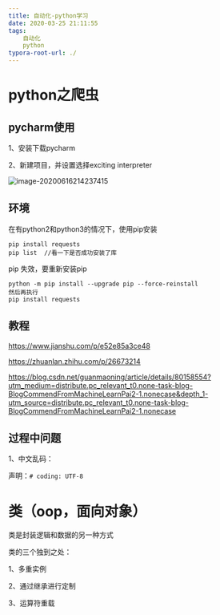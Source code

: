 ```yaml
---
title: 自动化-python学习
date: 2020-03-25 21:11:55
tags:
	自动化
	python
typora-root-url: ./
---
```


# python之爬虫

## pycharm使用

1、安装下载pycharm

2、新建项目，并设置选择exciting interpreter

![image-20200616214237415](/blog.github.io/images/image-20200616214237415.png)

## 环境

在有python2和python3的情况下，使用pip安装

````shell
pip install requests
pip list  //看一下是否成功安装了库
````

pip 失效，要重新安装pip

````shell
python -m pip install --upgrade pip --force-reinstall
然后再执行
pip install requests
````

## 教程

https://www.jianshu.com/p/e52e85a3ce48

https://zhuanlan.zhihu.com/p/26673214

https://blog.csdn.net/guanmaoning/article/details/80158554?utm_medium=distribute.pc_relevant_t0.none-task-blog-BlogCommendFromMachineLearnPai2-1.nonecase&depth_1-utm_source=distribute.pc_relevant_t0.none-task-blog-BlogCommendFromMachineLearnPai2-1.nonecase

## 过程中问题

1、中文乱码：

声明：`# coding: UTF-8`

# 类（oop，面向对象）

类是封装逻辑和数据的另一种方式

类的三个独到之处：

1、多重实例

2、通过继承进行定制

3、运算符重载
